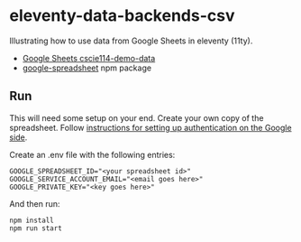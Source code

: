 # eleventy-data-backends-csv

Illustrating how to use data from Google Sheets in eleventy (11ty).

- [Google Sheets cscie114-demo-data]([https://www.11ty.dev/docs/data-custom/](https://docs.google.com/spreadsheets/d/18Pnw-kjaJhlcVuQZkNoCBTFTouT3CPpeEJb0JvewqPI/edit?usp=drive_link))
- [google-spreadsheet](https://www.npmjs.com/package/google-spreadsheet) npm package

## Run
This will need some setup on your end.
Create your own copy of the spreadsheet.
Follow [instructions for setting up authentication on the Google side](https://theoephraim.github.io/node-google-spreadsheet/#/guides/authentication).

Create an .env file with the following entries:
```
GOOGLE_SPREADSHEET_ID="<your spreadsheet id>"
GOOGLE_SERVICE_ACCOUNT_EMAIL="<email goes here>"
GOOGLE_PRIVATE_KEY="<key goes here>"
```
And then run:
```
npm install
npm run start
```
```
